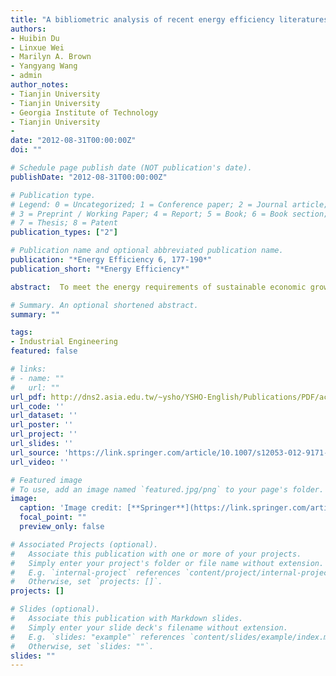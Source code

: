 ```yaml
---
title: "A bibliometric analysis of recent energy efficiency literatures: an expanding and shifting focus"
authors:
- Huibin Du
- Linxue Wei
- Marilyn A. Brown
- Yangyang Wang
- admin
author_notes:
- Tianjin University
- Tianjin University
- Georgia Institute of Technology
- Tianjin University
- 
date: "2012-08-31T00:00:00Z"
doi: ""

# Schedule page publish date (NOT publication's date).
publishDate: "2012-08-31T00:00:00Z"

# Publication type.
# Legend: 0 = Uncategorized; 1 = Conference paper; 2 = Journal article;
# 3 = Preprint / Working Paper; 4 = Report; 5 = Book; 6 = Book section;
# 7 = Thesis; 8 = Patent
publication_types: ["2"]

# Publication name and optional abbreviated publication name.
publication: "*Energy Efficiency 6, 177-190*"
publication_short: "*Energy Efficiency*"

abstract:  To meet the energy requirements of sustainable economic growth, policymakers, analysts, and business leaders have increasingly turned to the role that energy efficiency might play. This has resulted in a growing energy efficiency literature, which is examined in this paper. Using bibliometric techniques, we analyze the database of Science Citation Index Expanded and Social Sciences Citation Index covering the 1991–2010 period. Of the 8,244 publications, 78.8 % were journal articles, and about 95.5 % were published in English. Based on the h-index, an evaluative indicator, the USA has produced the most influential set of publications on energy efficiency, followed by Canada, UK, Japan, and China. In contrast, China is second to the USA in the volume of its publications. Correspondingly, the University of California at Berkeley, Chinese Academy of Sciences, and Tsinghua University were the most productive research organizations. The three most common subjects examined in this body of research were “energy and fuels”, “environmental sciences”, and “electrical and electronic engineering”. Energy Policy has been the most productive journal, and “A water and heat management model for proton-exchange-membrane fuel-cells”, has had the most citations (587 through May 2012). Based on an analysis of article titles and keywords, we conclude that the hotspots of energy efficiency research have been green communications, renewable energy, and energy sustainability; green communications, in particular, has developed rapidly as a focus of energy efficiency publications in recent years.

# Summary. An optional shortened abstract.
summary: ""

tags:
- Industrial Engineering
featured: false

# links:
# - name: ""
#   url: ""
url_pdf: http://dns2.asia.edu.tw/~ysho/YSHO-English/Publications/PDF/acknowledgement/Ene%20Eff6,%20177.pdf 
url_code: ''
url_dataset: ''
url_poster: ''
url_project: ''
url_slides: ''
url_source: 'https://link.springer.com/article/10.1007/s12053-012-9171-9#citeas'
url_video: ''

# Featured image
# To use, add an image named `featured.jpg/png` to your page's folder. 
image:
  caption: 'Image credit: [**Springer**](https://link.springer.com/article/10.1007/s12053-012-9171-9#citeas)'
  focal_point: ""
  preview_only: false

# Associated Projects (optional).
#   Associate this publication with one or more of your projects.
#   Simply enter your project's folder or file name without extension.
#   E.g. `internal-project` references `content/project/internal-project/index.md`.
#   Otherwise, set `projects: []`.
projects: []

# Slides (optional).
#   Associate this publication with Markdown slides.
#   Simply enter your slide deck's filename without extension.
#   E.g. `slides: "example"` references `content/slides/example/index.md`.
#   Otherwise, set `slides: ""`.
slides: ""
---
```


<!-- {{% callout note %}}
Click the *Cite* button above to demo the feature to enable visitors to import publication metadata into their reference management software.
{{% /callout %}}

{{% callout note %}}
Create your slides in Markdown - click the *Slides* button to check out the example.
{{% /callout %}}

Supplementary notes can be added here, including [code, math, and images](https://wowchemy.com/docs/writing-markdown-latex/). -->
